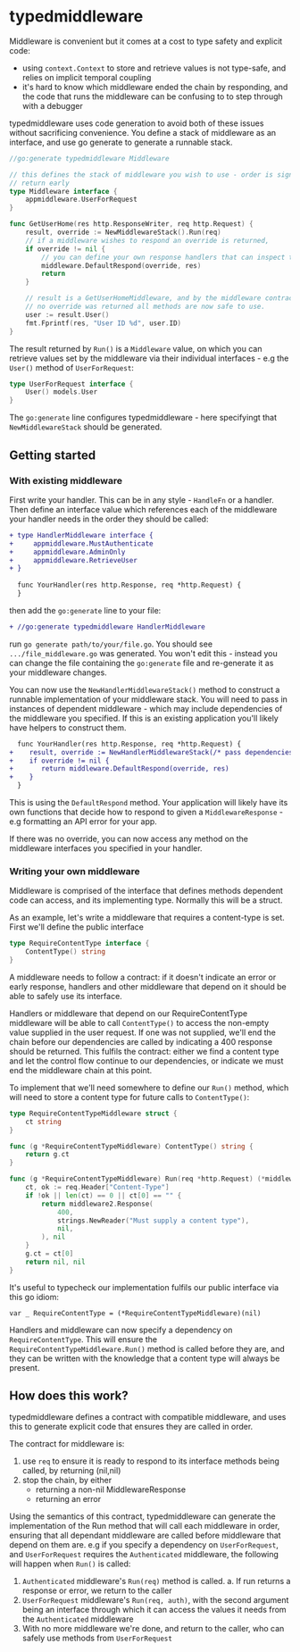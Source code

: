 # typedmiddleware

Middleware is convenient but it comes at a cost to type safety and explicit code:
- using `context.Context` to store and retrieve values is not type-safe, and relies on implicit temporal coupling
- it's hard to know which middleware ended the chain by responding, and the code that runs the middleware can be confusing to to step through with a debugger

typedmiddleware uses code generation to avoid both of these issues without sacrificing convenience. You define a stack of middleware as an interface, and use go generate to generate a runnable stack.


```go
//go:generate typedmiddleware Middleware

// this defines the stack of middleware you wish to use - order is significant, as middleware can
// return early
type Middleware interface {
	appmiddleware.UserForRequest
}

func GetUserHome(res http.ResponseWriter, req http.Request) {
	result, override := NewMiddlewareStack().Run(req)
	// if a middleware wishes to respond an override is returned,
	if override != nil {
        // you can define your own response handlers that can inspect the response struct
		middleware.DefaultRespond(override, res)
		return
	}

	// result is a GetUserHomeMiddleware, and by the middleware contract (see below), if 
	// no override was returned all methods are now safe to use.
	user := result.User()
	fmt.Fprintf(res, "User ID %d", user.ID)
}
```
The result returned by `Run()` is a `Middleware` value, on which you can retrieve values set by the middleware via their individual interfaces - e.g the `User()` method of `UserForRequest`:

```go
type UserForRequest interface {
    User() models.User
}
```

The `go:generate` line configures typedmiddleware - here specifyingt that `NewMiddlewareStack` should be generated.

## Getting started

### With existing middleware

First write your handler. This can be in any style - `HandleFn` or a handler. Then define an interface value which references each of the middleware your handler needs in the order they should be called:

```diff
+ type HandlerMiddleware interface {
+     appmiddleware.MustAuthenticate
+     appmiddleware.AdminOnly
+     appmiddleware.RetrieveUser
+ }
  
  func YourHandler(res http.Response, req *http.Request) {
  }
```

then add the `go:generate` line to your file:

```diff
+ //go:generate typedmiddleware HandlerMiddleware
```

run `go generate path/to/your/file.go`. You should see `.../file_middleware.go` was generated. You won't edit this - instead you can change the file containing the `go:generate` file and re-generate it as your middleware changes.

You can now use the `NewHandlerMiddlewareStack()` method to construct a runnable implementation of your middleware stack. You will need to pass in instances of dependent middleware - which may include dependencies of the middleware you specified. If this is an existing application you'll likely have helpers to construct them.

```diff
  func YourHandler(res http.Response, req *http.Request) {
+    result, override := NewHandlerMiddlewareStack(/* pass dependencies */).Run(req)
+    if override != nil {
+       return middleware.DefaultRespond(override, res)
+    }
  }
```

This is using the `DefaultRespond` method. Your application will likely have its own functions that decide how to respond to given a `MiddlewareResponse` - e.g formatting an API error for your app.

If there was no override, you can now access any method on the middleware interfaces you specified in your handler.

### Writing your own middleware


Middleware is comprised of the interface that defines methods dependent code can access, and its implementing type. Normally this will be a struct.

As an example, let's write a middleware that requires a content-type is set. First we'll define the public interface

```go
type RequireContentType interface {
	ContentType() string
}
```

A middleware needs to follow a contract: if it doesn't indicate an error or early response, handlers and other middleware that depend on it should be able to safely use its interface.

Handlers or middleware that depend on our RequireContentType middleware will be able to call `ContentType()` to access the non-empty value supplied in the user request. If one was not supplied, we'll end the chain before our dependencies are called by indicating a 400 response should be returned. This fulfils the contract: either we find a content type and let the control flow continue to our dependencies, or indicate we must end the middleware chain at this point.

To implement that we'll need somewhere to define our `Run()` method, which will need to store a content type for future calls to `ContentType()`:

```go
type RequireContentTypeMiddleware struct {
	ct string
}

func (g *RequireContentTypeMiddleware) ContentType() string {
	return g.ct
}

func (g *RequireContentTypeMiddleware) Run(req *http.Request) (*middleware2.MiddlewareResponse, error) {
	ct, ok := req.Header["Content-Type"]
	if !ok || len(ct) == 0 || ct[0] == "" {
		return middleware2.Response(
			400,
			strings.NewReader("Must supply a content type"),
			nil,
		), nil
	}
	g.ct = ct[0]
	return nil, nil
}
```

It's useful to typecheck our implementation fulfils our public interface via this go idiom:

```
var _ RequireContentType = (*RequireContentTypeMiddleware)(nil)
```

Handlers and middleware can now specify a dependency on `RequireContentType`. This will ensure the `RequireContentTypeMiddleware.Run()` method is called before they are, and they can be written with the knowledge that a content type will always be present.

## How does this work?

typedmiddleware defines a contract with compatible middleware, and uses this to generate explicit code that ensures they are called in order.

The contract for middleware is:
1. use `req` to ensure it is ready to respond to its interface methods being called, by returning (nil,nil)
2. stop the chain, by either
    - returning a non-nil MiddlewareResponse
    - returning an error
    
Using the semantics of this contract, typedmiddleware can generate the implementation of the Run method that will call each middleware in order, ensuring that all dependant middleware are called before middleware that depend on them are. e.g if you specify a dependency on `UserForRequest`, and `UserForRequest` requires the `Authenticated` middleware, the following will happen when `Run()` is called:

1. `Authenticated` middleware's `Run(req)` method is called. 
    a. If run returns a response or error, we return to the caller
2. `UserForRequest` middleware's `Run(req, auth)`, with the second argument being an interface through which it can access the values it needs from the `Authenticated` middleware
3. With no more middleware we're done, and return to the caller, who can safely use methods from `UserForRequest`

